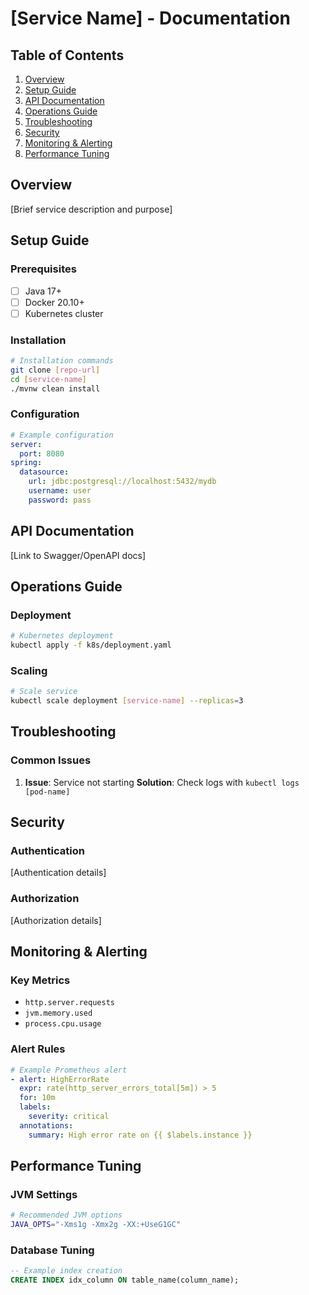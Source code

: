 # [Service Name] - Documentation

## Table of Contents
1. [Overview](#overview)
2. [Setup Guide](#setup-guide)
3. [API Documentation](#api-documentation)
4. [Operations Guide](#operations-guide)
5. [Troubleshooting](#troubleshooting)
6. [Security](#security)
7. [Monitoring & Alerting](#monitoring--alerting)
8. [Performance Tuning](#performance-tuning)

## Overview
[Brief service description and purpose]

## Setup Guide
### Prerequisites
- [ ] Java 17+
- [ ] Docker 20.10+
- [ ] Kubernetes cluster

### Installation
```bash
# Installation commands
git clone [repo-url]
cd [service-name]
./mvnw clean install
```

### Configuration
```yaml
# Example configuration
server:
  port: 8080
spring:
  datasource:
    url: jdbc:postgresql://localhost:5432/mydb
    username: user
    password: pass
```

## API Documentation
[Link to Swagger/OpenAPI docs]

## Operations Guide
### Deployment
```bash
# Kubernetes deployment
kubectl apply -f k8s/deployment.yaml
```

### Scaling
```bash
# Scale service
kubectl scale deployment [service-name] --replicas=3
```

## Troubleshooting
### Common Issues
1. **Issue**: Service not starting
   **Solution**: Check logs with `kubectl logs [pod-name]`

## Security
### Authentication
[Authentication details]

### Authorization
[Authorization details]

## Monitoring & Alerting
### Key Metrics
- `http.server.requests`
- `jvm.memory.used`
- `process.cpu.usage`

### Alert Rules
```yaml
# Example Prometheus alert
- alert: HighErrorRate
  expr: rate(http_server_errors_total[5m]) > 5
  for: 10m
  labels:
    severity: critical
  annotations:
    summary: High error rate on {{ $labels.instance }}
```

## Performance Tuning
### JVM Settings
```bash
# Recommended JVM options
JAVA_OPTS="-Xms1g -Xmx2g -XX:+UseG1GC"
```

### Database Tuning
```sql
-- Example index creation
CREATE INDEX idx_column ON table_name(column_name);
```

